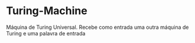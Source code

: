 # Turing-Machine
Máquina de Turing Universal. Recebe como entrada uma outra máquina de Turing e uma palavra de entrada
